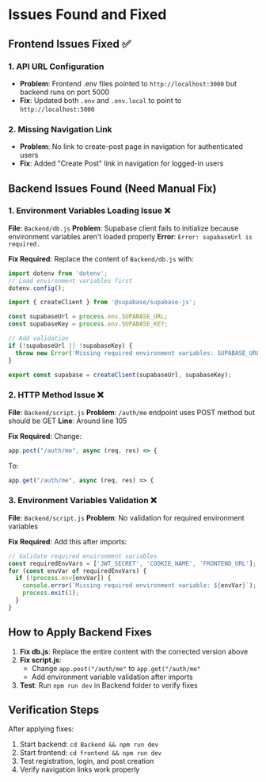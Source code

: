 # Issues Found and Fixed

## Frontend Issues Fixed ✅

### 1. API URL Configuration
- **Problem**: Frontend .env files pointed to `http://localhost:3000` but backend runs on port 5000
- **Fix**: Updated both `.env` and `.env.local` to point to `http://localhost:5000`

### 2. Missing Navigation Link
- **Problem**: No link to create-post page in navigation for authenticated users
- **Fix**: Added "Create Post" link in navigation for logged-in users

## Backend Issues Found (Need Manual Fix)

### 1. Environment Variables Loading Issue ❌
**File**: `Backend/db.js`
**Problem**: Supabase client fails to initialize because environment variables aren't loaded properly
**Error**: `Error: supabaseUrl is required.`

**Fix Required**: Replace the content of `Backend/db.js` with:
```javascript
import dotenv from 'dotenv';
// Load environment variables first
dotenv.config();

import { createClient } from '@supabase/supabase-js';

const supabaseUrl = process.env.SUPABASE_URL;
const supabaseKey = process.env.SUPABASE_KEY;

// Add validation
if (!supabaseUrl || !supabaseKey) {
  throw new Error('Missing required environment variables: SUPABASE_URL and SUPABASE_KEY');
}

export const supabase = createClient(supabaseUrl, supabaseKey);
```

### 2. HTTP Method Issue ❌
**File**: `Backend/script.js`
**Problem**: `/auth/me` endpoint uses POST method but should be GET
**Line**: Around line 105

**Fix Required**: Change:
```javascript
app.post("/auth/me", async (req, res) => {
```
To:
```javascript
app.get("/auth/me", async (req, res) => {
```

### 3. Environment Variables Validation ❌
**File**: `Backend/script.js`
**Problem**: No validation for required environment variables

**Fix Required**: Add this after imports:
```javascript
// Validate required environment variables
const requiredEnvVars = ['JWT_SECRET', 'COOKIE_NAME', 'FRONTEND_URL'];
for (const envVar of requiredEnvVars) {
  if (!process.env[envVar]) {
    console.error(`Missing required environment variable: ${envVar}`);
    process.exit(1);
  }
}
```

## How to Apply Backend Fixes

1. **Fix db.js**: Replace the entire content with the corrected version above
2. **Fix script.js**: 
   - Change `app.post("/auth/me"` to `app.get("/auth/me"`
   - Add environment variable validation after imports
3. **Test**: Run `npm run dev` in Backend folder to verify fixes

## Verification Steps

After applying fixes:
1. Start backend: `cd Backend && npm run dev`
2. Start frontend: `cd frontend && npm run dev`
3. Test registration, login, and post creation
4. Verify navigation links work properly